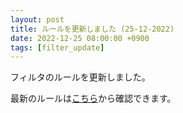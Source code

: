```yaml
---
layout: post
title: ルールを更新しました (25-12-2022)
date: 2022-12-25 08:00:00 +0900
tags: [filter_update]
---
```


フィルタのルールを更新しました。

最新のルールは[こちら](https://github.com/kittytail/BlockerRules)から確認できます。
